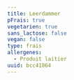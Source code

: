 ```yaml
---
title: Leerdammer
pFrais: true
vegetarien: true
sans_lactose: false
vegan: false
type: frais
allergenes:
  - Produit laitier
uuid: bcc41064
---
```


